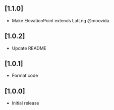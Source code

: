 ## [1.1.0]
* Make ElevationPoint extends LatLng @moovida

## [1.0.2]
* Update README

## [1.0.1]

* Format code

## [1.0.0]

* Initial release